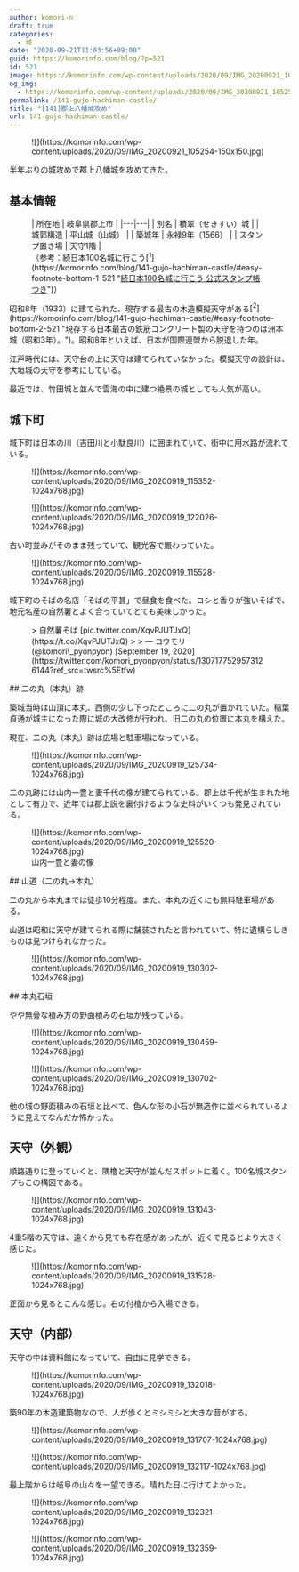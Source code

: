```yaml
---
author: komori-n
draft: true
categories:
  - 城
date: "2020-09-21T11:03:56+09:00"
guid: https://komorinfo.com/blog/?p=521
id: 521
image: https://komorinfo.com/wp-content/uploads/2020/09/IMG_20200921_105254.jpg
og_img:
  - https://komorinfo.com/wp-content/uploads/2020/09/IMG_20200921_105254.jpg
permalink: /141-gujo-hachiman-castle/
title: "[141]郡上八幡城攻め"
url: 141-gujo-hachiman-castle/
---
```


<figure class="wp-block-image size-thumbnail">![](https://komorinfo.com/wp-content/uploads/2020/09/IMG_20200921_105254-150x150.jpg)</figure>半年ぶりの城攻めで郡上八幡城を攻めてきた。

## 基本情報

<figure class="wp-block-table">| 所在地 | 岐阜県郡上市 |
|---|---|
| 別名 | 積翠（せきすい）城 |
| 城郭構造 | 平山城（山城） |
| 築城年 | 永禄9年（1566） |
| スタンプ置き場 | 天守1階 |

<figcaption>（参考：続日本100名城に行こう<span class="easy-footnote-margin-adjust" id="easy-footnote-1-521"></span><span class="easy-footnote">[<sup>1</sup>](https://komorinfo.com/blog/141-gujo-hachiman-castle/#easy-footnote-bottom-1-521 "<a rel="noreferrer noopener" href="https://www.amazon.co.jp/dp/4054066887/" target="_blank">続日本100名城に行こう 公式スタンプ帳つき</a>")</span>）</figcaption></figure>昭和8年（1933）に建てられた、現存する最古の木造模擬天守がある<span class="easy-footnote-margin-adjust" id="easy-footnote-2-521"></span><span class="easy-footnote">[<sup>2</sup>](https://komorinfo.com/blog/141-gujo-hachiman-castle/#easy-footnote-bottom-2-521 "現存する日本最古の鉄筋コンクリート製の天守を持つのは洲本城（昭和3年）。")</span>。昭和8年といえば、日本が国際連盟から脱退した年。

江戸時代には、天守台の上に天守は建てられていなかった。模擬天守の設計は、大垣城の天守を参考にしている。

最近では、竹田城と並んで雲海の中に建つ絶景の城としても人気が高い。

## 城下町

城下町は日本の川（吉田川と小駄良川）に囲まれていて、街中に用水路が流れている。

<figure class="wp-block-image size-large">![](https://komorinfo.com/wp-content/uploads/2020/09/IMG_20200919_115352-1024x768.jpg)</figure><figure class="wp-block-image size-large">![](https://komorinfo.com/wp-content/uploads/2020/09/IMG_20200919_122026-1024x768.jpg)</figure>古い町並みがそのまま残っていて、観光客で賑わっていた。

<figure class="wp-block-image size-large">![](https://komorinfo.com/wp-content/uploads/2020/09/IMG_20200919_115528-1024x768.jpg)</figure>城下町のそばの名店「そばの平甚」で昼食を食べた。コシと香りが強いそばで、地元名産の自然薯とよく合っていてとても美味しかった。

<figure class="wp-block-embed-twitter wp-block-embed is-type-rich is-provider-twitter"><div class="wp-block-embed__wrapper">> 自然薯そば [pic.twitter.com/XqvPJUTJxQ](https://t.co/XqvPJUTJxQ)
>
> — コウモリ (@komori\_pyonpyon) [September 19, 2020](https://twitter.com/komori_pyonpyon/status/1307177529573126144?ref_src=twsrc%5Etfw)

<script async="" charset="utf-8" src="https://platform.twitter.com/widgets.js"></script></div></figure>## 二の丸（本丸）跡

築城当時は山頂に本丸、西側の少し下ったところに二の丸が置かれていた。稲葉貞通が城主になった際に城の大改修が行われ、旧二の丸の位置に本丸を構えた。

現在、二の丸（本丸）跡は広場と駐車場になっている。

<figure class="wp-block-image size-large">![](https://komorinfo.com/wp-content/uploads/2020/09/IMG_20200919_125734-1024x768.jpg)</figure>二の丸跡には山内一豊と妻千代の像が建てられている。郡上は千代が生まれた地として有力で、近年では郡上説を裏付けるような史料がいくつも発見されている。

<figure class="wp-block-image size-large">![](https://komorinfo.com/wp-content/uploads/2020/09/IMG_20200919_125520-1024x768.jpg)<figcaption>山内一豊と妻の像</figcaption></figure>## 山道（二の丸→本丸）

二の丸から本丸までは徒歩10分程度。また、本丸の近くにも無料駐車場がある。

山道は昭和に天守が建てられる際に舗装されたと言われていて、特に遺構らしきものは見つけられなかった。

<figure class="wp-block-image size-large">![](https://komorinfo.com/wp-content/uploads/2020/09/IMG_20200919_130302-1024x768.jpg)</figure>## 本丸石垣

やや無骨な積み方の野面積みの石垣が残っている。

<figure class="wp-block-image size-large">![](https://komorinfo.com/wp-content/uploads/2020/09/IMG_20200919_130459-1024x768.jpg)</figure><figure class="wp-block-image size-large">![](https://komorinfo.com/wp-content/uploads/2020/09/IMG_20200919_130702-1024x768.jpg)</figure>他の城の野面積みの石垣と比べて、色んな形の小石が無造作に並べられているように見えてなんだか怖かった。

## 天守（外観）

順路通りに登っていくと、隅櫓と天守が並んだスポットに着く。100名城スタンプもこの構図である。

<figure class="wp-block-image size-large">![](https://komorinfo.com/wp-content/uploads/2020/09/IMG_20200919_131043-1024x768.jpg)</figure>4重5階の天守は、遠くから見ても存在感があったが、近くで見るとより大きく感じた。

<figure class="wp-block-image size-large">![](https://komorinfo.com/wp-content/uploads/2020/09/IMG_20200919_131528-1024x768.jpg)</figure>正面から見るとこんな感じ。右の付櫓から入場できる。

## 天守（内部）

天守の中は資料館になっていて、自由に見学できる。

<figure class="wp-block-image size-large">![](https://komorinfo.com/wp-content/uploads/2020/09/IMG_20200919_132018-1024x768.jpg)</figure>築90年の木造建築物なので、人が歩くとミシミシと大きな音がする。

<figure class="wp-block-image size-large">![](https://komorinfo.com/wp-content/uploads/2020/09/IMG_20200919_131707-1024x768.jpg)</figure><figure class="wp-block-image size-large">![](https://komorinfo.com/wp-content/uploads/2020/09/IMG_20200919_132117-1024x768.jpg)</figure>最上階からは岐阜の山々を一望できる。晴れた日に行けてよかった。

<figure class="wp-block-image size-large">![](https://komorinfo.com/wp-content/uploads/2020/09/IMG_20200919_132321-1024x768.jpg)</figure><figure class="wp-block-image size-large">![](https://komorinfo.com/wp-content/uploads/2020/09/IMG_20200919_132359-1024x768.jpg)</figure>
